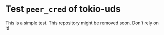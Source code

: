 Test `peer_cred` of tokio-uds
=============================

This is a simple test. This repository might be removed soon. Don't rely on it!
